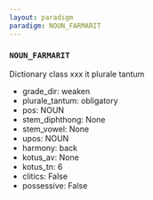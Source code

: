 ```yaml
---
layout: paradigm
paradigm: NOUN_FARMARIT
---
```

### ` NOUN_FARMARIT `

Dictionary class xxx it plurale tantum
* grade_dir: weaken
* plurale_tantum: obligatory
* pos: NOUN
* stem_diphthong: None
* stem_vowel: None
* upos: NOUN
* harmony: back
* kotus_av: None
* kotus_tn: 6
* clitics: False
* possessive: False
